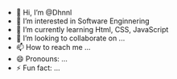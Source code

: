 - 👋 Hi, I’m @Dhnnl
- 👀 I’m interested in Software Enginnering
- 🌱 I’m currently learning Html, CSS, JavaScript
- 💞️ I’m looking to collaborate on ...
- 📫 How to reach me ...
- 😄 Pronouns: ...
- ⚡ Fun fact: ...

<!---
Dhnnl/Dhnnl is a ✨ special ✨ repository because its `README.md` (this file) appears on your GitHub profile.
You can click the Preview link to take a look at your changes.
--->
